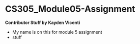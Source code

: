 # CS305_Module05-Assignment

**Contributor Stuff by Kayden Vicenti**
* My name is on this for module 5 assignment
* stuff

